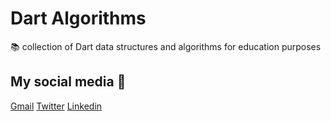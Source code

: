# Dart Algorithms

📚 collection of Dart data structures and algorithms for education purposes

## My social media 🤪

[Gmail](mailto:n4ze3m@gmail.com)
[Twitter](https://twitter.com/juventusRuling)
[Linkedin](https://www.linkedin.com/in/muhammad-nazeem-5ab092180/)